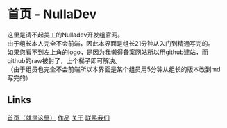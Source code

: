 # 首页 - NullaDev
这里是请不起美工的Nulladev开发组官网。<br>
由于组长本人完全不会前端，因此本界面是组长21分钟从入门到精通写完的。<br>
如果您看不到左上角的logo，是因为我懒得备案网站所以用github建站，而github的raw被封了，上个梯子即可解决。<br>
（由于组员也完全不会前端所以本界面是某个组员用5分钟从组长的版本改到md写完的）

## Links
[首页（就是这里）](index.md)	[作品](products/index.md)	[关于](about/index.md)	[联系我们](about/contact.md)